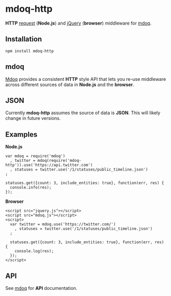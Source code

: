 # mdoq-http

**HTTP** [request](https://github.com/mikeal/request) (**Node.js**) and [jQuery](http://api.jquery.com/jQuery.ajax/) (**browser**) middleware for [mdoq](https://github.com/ritch/mdoq).

## Installation

    npm install mdoq-http

## mdoq

[Mdoq](https://github.com/ritch/mdoq) provides a consistent **HTTP** style API that lets you re-use middleware across different sources of data in **Node.js** and the **browser**.

## JSON

Currently **mdoq-http** assumes the source of data is **JSON**. This will likely change in future versions.

## Examples

**Node.js**

    var mdoq = require('mdoq')
      , twitter = mdoq(require('mdoq-http')).use('https://api.twitter.com')
      , statuses = twitter.use('/1/statuses/public_timeline.json')
    ;

    statuses.get({count: 3, include_entities: true}, function(err, res) {
      console.info(res);
    });
    
**Browser**

    <script src="jquery.js"></script>
    <script src="mdoq.js"></script>
    <script>
      var twitter = mdoq.use('https://twitter.com/')
        , statuses = twitter.use('/1/statuses/public_timeline.json')
      ;

      statuses.get({count: 3, include_entities: true}, function(err, res) {
        console.log(res);
      });
    </script>
    
## API

See [mdoq](https://github.com/ritch/mdoq) for **API** documentation.